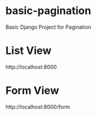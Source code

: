 # basic-pagination
Basic Django Project for Pagination

# List View
http://localhost:8000

# Form View

http://localhost:8000/form
